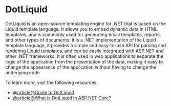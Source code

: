 # DotLiquid

DotLiquid is an open-source templating engine for .NET that is based on the Liquid template language. It allows you to embed dynamic data in HTML templates, and is commonly used for generating email templates, reports, and other types of documents. It is a .NET implementation of the Liquid template language, it provides a simple and easy-to-use API for parsing and rendering Liquid templates, and can be easily integrated with ASP.NET and other .NET frameworks. It is often used in web applications to separate the logic of the application from the presentation of the data, making it easy to change the appearance of the application without having to change the underlying code.

To learn more, visit the following resources:

- [@article@Guide to DotLiquid](https://discoverdot.net/projects/dotliquid)
- [@article@What is DotLiquid in ASP.NET Core?](https://grandnode.medium.com/dotliquid-in-asp-net-core-e-commerce-platform-how-to-handle-message-templates-a6865be3a612)
